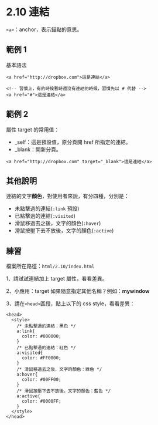 # 2.10 連結

`<a>`：anchor，表示錨點的意思。

## 範例 1

基本語法

```markup
<a href="http://dropbox.com">這是連結</a>

<!-- 習慣上，有的時候暫時還沒有連結的時候，習慣先以 # 代替 -->
<a href="#">這是連結</a>
```

## 範例 2

屬性 target 的常用值：

* \_self：這是預設值，原分頁開 href 所指定的連結。
* \_blank：開新分頁。

```markup
<a href="http://dropbox.com" target="_blank">這是連結</a>
```

## 其他說明

連結的文字**顏色**，對使用者來說，有分四種，分別是：

* 未點擊過的連結\(`:link` 預設\)
* 已點擊過的連結\(`:visited`\)
* 滑鼠移過去之後，文字的顏色\(`:hover`\)
* 滑鼠按壓下去不放後，文字的顏色\(`:active`\)

## 練習

檔案所在路徑：`html/2.10/index.html`

1、請試試連結加上 target 屬性，看看差異。

2、小應用：target 如果隨意指定其他名稱？例如：**mywindow**

3、請在`<head>`區段，貼上以下的 css style，看看差異：

```markup
<head>
  <style>
    /* 未點擊過的連結：黑色 */
    a:link{
      color: #000000;
    }
    /* 已點擊過的連結：紅色 */
    a:visited{
      color: #FF0000;
    }
    /* 滑鼠移過去之後，文字的顏色：綠色 */
    a:hover{
      color: #00FF00;
    }
    /* 滑鼠按壓下去不放後，文字的顏色：藍色 */
    a:active{
      color: #0000FF;
    }
  </style>
</head>
```

